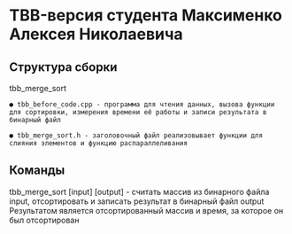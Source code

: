 ﻿# TBB-версия студента Максименко Алексея Николаевича

## Структура сборки

tbb_merge_sort

	● tbb_before_code.cpp - программа для чтения данных, вызова функции для сортировки, измерения времени её работы и записи результата в бинарный файл

	● tbb_merge_sort.h - заголовочный файл реализовывает функции для слияния элементов и функцию распараллеливания

## Команды

tbb_merge_sort [input] [output] - считать массив из бинарного файла input, отсортировать и записать результат в бинарный файл output
Результатом является отсортированный массив и время, за которое он был отсортирован